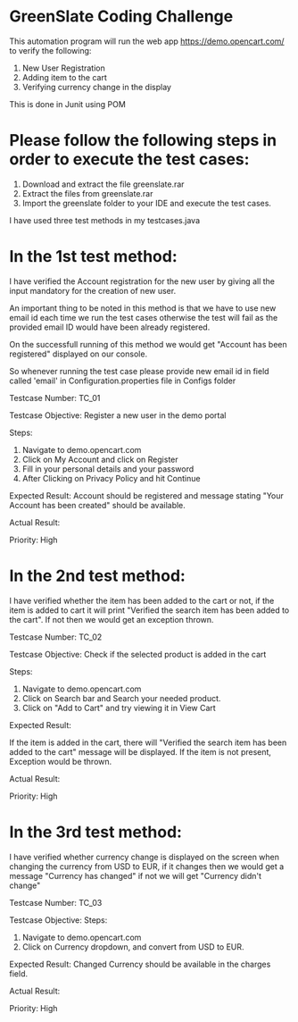 # GreenSlate Coding Challenge

This automation program will run the web app https://demo.opencart.com/ to verify the following:
1. New User Registration
2. Adding item to the cart
3. Verifying currency change in the display

This is done in Junit using POM 

# Please follow the following steps in order to execute the test cases:
1. Download and extract the file greenslate.rar
2. Extract the files from greenslate.rar 
3. Import the greenslate folder to your IDE and execute the test cases. 

I have used three test methods in my testcases.java

# In the 1st test method:

I have verified the Account registration for the new user by giving all the input mandatory for the creation of new user.

An important thing to be noted in this method is that we have to use new email id each time we run the test cases otherwise the test will fail as the provided email ID would have been already registered.

On the successfull running of this method we would get "Account has been registered" displayed on our console.
 
So whenever running the test case please provide new email id in field called 'email' in Configuration.properties file in Configs folder




Testcase Number: TC_01

Testcase Objective: Register a new user in the demo portal

Steps:
1. Navigate to demo.opencart.com
2. Click on My Account and click on Register
3. Fill in your personal details and your password
4. After Clicking on Privacy Policy and hit Continue

Expected Result:
Account should be registered and message stating "Your Account has been created" should be available.

Actual Result: <After Execution>

Priority: High

# In the 2nd test method:

I have verified whether the item has been added to the cart or not, if the item is added to cart it will print "Verified the search item has been added to the cart".
If not then we would get an exception thrown.

Testcase Number: TC_02

Testcase Objective: Check if the selected product is added in the cart

Steps:
1. Navigate to demo.opencart.com
2. Click on Search bar and Search your needed product. 
3. Click on "Add to Cart" and try viewing it in View Cart

Expected Result:

If the item is added in the cart, there will "Verified the search item has been added to the cart" message will be displayed. 
If the item is not present, Exception would be thrown.

Actual Result: <After Execution>

Priority: High

# In the 3rd test method:

I have verified whether currency change is displayed on the screen when changing the currency from USD to EUR, if it changes then we would get a message "Currency has changed" if not we will get "Currency didn't change"

Testcase Number: TC_03

Testcase Objective: 
Steps:
1. Navigate to demo.opencart.com
2. Click on Currency dropdown, and convert from USD to EUR.

Expected Result:
Changed Currency should be available in the charges field.

Actual Result: <After Execution>

Priority: High

